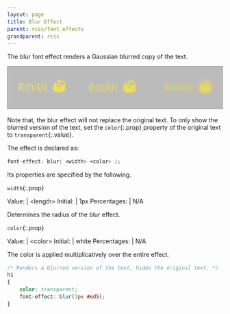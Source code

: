 ```yaml
---
layout: page
title: Blur Effect
parent: rcss/font_effects
grandparent: rcss
---
```


The blur font effect renders a Gaussian blurred copy of the text.

![Blur sample](blur.png)

Note that, the blur effect will not replace the original text. To only show the blurred version of the text, set the `color`{:.prop} property of the original text to `transparent`{:.value}.

The effect is declared as:

```css
font-effect: blur( <width> <color> );
```

Its properties are specified by the following.

`width`{:.prop}

Value: | \<length\>
Initial: | 1px
Percentages: | N/A

Determines the radius of the blur effect.

`color`{:.prop}

Value: | \<color\>
Initial: | white
Percentages: | N/A

The color is applied multiplicatively over the entire effect.


```css
/* Renders a blurred version of the text, hides the original text. */
h1
{
	color: transparent;
	font-effect: blur(3px #ed5);
}
```
